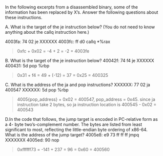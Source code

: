 In the following excerpts from a disassembled binary, some of the information has
been replaced by X’s. Answer the following questions about these instructions.

A. What is the target of the je instruction below? (You do not need to know
anything about the callq instruction here.)

4003fa: 74 02   je      XXXXXX
4003fc: ff d0   callq   *%rax

> 0xfc + 0x02 = -4 + 2 = -2 = 4003fe

B. What is the target of the je instruction below?
40042f: 74 f4   je      XXXXXX
400431: 5d      pop     %rbp

> 0x31 + f4 = 49 + (-12) = 37 = 0x25 = 400325


C. What is the address of the ja and pop instructions?
XXXXXX: 77 02    ja     400547
XXXXXX: 5d       pop    %rbp

> 4005{pop_address} + 0x02 = 400547, pop_address = 0x45. since ja instruction take 2 bytes, so ja instruction location is 400545 - 0x02 = 400543

D.In the code that follows, the jump target is encoded in PC-relative form as a 4-
byte two’s-complement number. The bytes are listed from least significant to
most, reflecting the little-endian byte ordering of x86-64. What is the address
of the jump target?
4005e8: e9 73 ff ff ff      jmpq    XXXXXXX
4005ed: 90                  nop

> 0xffffff73 = -141 + 237 = 96 = 0x60 = 400560